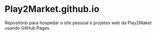 # Play2Market.github.io
Repositório para hospedar o site pessoal e projetos web da Play2Maket usando GitHub Pages.
